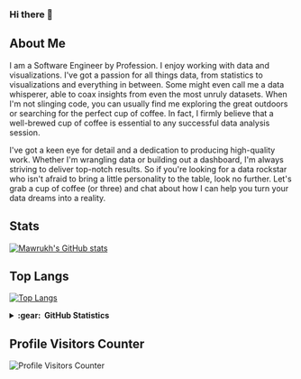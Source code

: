 ### Hi there 👋

## About Me
I am a Software Engineer by Profession. I enjoy working with data and visualizations. I've got a passion for all things data, from statistics to visualizations and everything in between. Some might even call me a data whisperer, able to coax insights from even the most unruly datasets. When I'm not slinging code, you can usually find me exploring the great outdoors or searching for the perfect cup of coffee. In fact, I firmly believe that a well-brewed cup of coffee is essential to any successful data analysis session.

I've got a keen eye for detail and a dedication to producing high-quality work. Whether I'm wrangling data or building out a dashboard, I'm always striving to deliver top-notch results. So if you're looking for a data rockstar who isn't afraid to bring a little personality to the table, look no further. Let's grab a cup of coffee (or three) and chat about how I can help you turn your data dreams into a reality.

## Stats
[![Mawrukh's GitHub stats](https://github-readme-stats.vercel.app/api?username=mawrukh&show_icons=true&theme=radical)](https://github.com/mawrukh/github-readme-stats)

## Top Langs

[![Top Langs](https://github-readme-stats.vercel.app/api/top-langs/?username=mawrukh)](https://github.com/mawrukh/github-readme-stats)


<details>
  <summary><b>:gear: &nbsp;GitHub Statistics</b></summary>
  <br/>
    <p align="center">
        <img height="137px" src="https://github-readme-streak-stats.herokuapp.com/?user=mawrukh&hide_border=true&theme=nightowl" />
    </p>
    <p align="center">
        <img height="137px" src="https://github-readme-stats.vercel.app/api?username=mawrukh&hide_title=true&hide_border=true&show_icons=true&include_all_commits=true&count_private=true&line_height=21&theme=nightowl" /> <img height="137px" src="https://github-readme-stats.vercel.app/api/top-langs/?username=mawrukh&hide=html&hide_title=true&hide_border=true&layout=compact&langs_count=8&theme=nightowl" />
    </p>
</details>


## Profile Visitors Counter

![Profile Visitors Counter](https://komarev.com/ghpvc/?username=mawrukh)

<!-- ## Skills Chart

![Python](https://img.shields.io/badge/Python-Intermediate-yellow)
![R](https://img.shields.io/badge/R-Beginner-pink)
![SQL](https://img.shields.io/badge/SQL-Advanced-blue)
![Data Visualization](https://img.shields.io/badge/Data%20Visualization-Expert-green)
 -->
